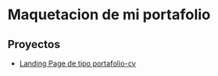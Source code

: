 # Maquetacion de mi portafolio

## Proyectos

- [Landing Page de tipo portafolio-cv](https://mohamedmaghzaz.github.io/Primer-repositorio)

